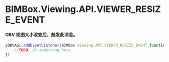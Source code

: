 # BIMBox.Viewing.API.VIEWER\_RESIZE\_EVENT

#### OBV 视图大小改变后，触发此消息。

```js
yOBVApi.addEventListener(BIMBox.Viewing.API.VIEWER_RESIZE_EVENT,function (){
    //TODO: do something here
})
```



